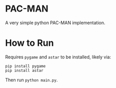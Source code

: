 # PAC-MAN

A very simple python PAC-MAN implementation.

# How to Run

Requires `pygame` and `astar` to be installed, likely via:

```shell
pip install pygame
pip install astar
```

Then run `python main.py`.
